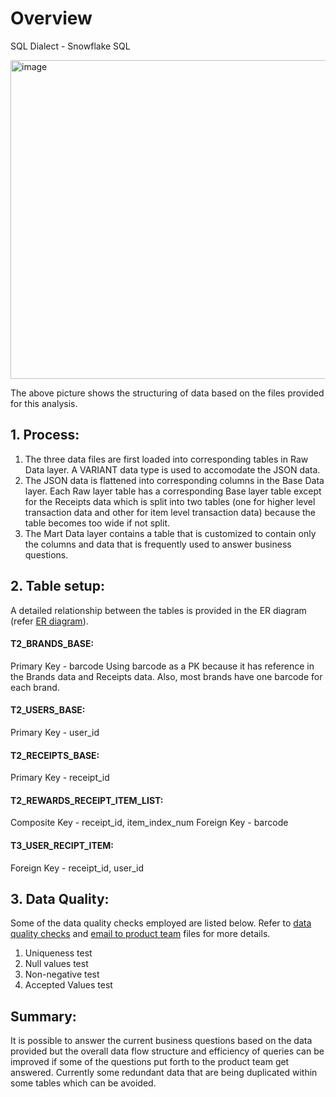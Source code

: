 # Overview

SQL Dialect - Snowflake SQL

<img width="510" alt="image" src="https://github.com/Vidaan/fetch-rewards-analysis/assets/56769902/7d7e979a-19ac-465c-a94a-1d3988807ca7">

The above picture shows the structuring of data based on the files provided for this analysis. 

## 1. Process:
1. The three data files are first loaded into corresponding tables in Raw Data layer. A VARIANT data type is used to accomodate the JSON data.
2. The JSON data is flattened into corresponding columns in the Base Data layer. Each Raw layer table has a corresponding Base layer table except for the Receipts data which is split into two tables (one for higher level transaction data and other for item level transaction data) because the table becomes too wide if not split.
3. The Mart Data layer contains a table that is customized to contain only the columns and data that is frequently used to answer business questions.

## 2. Table setup:
A detailed relationship between the tables is provided in the ER diagram (refer [ER diagram](https://github.com/Vidaan/rewards-receipt-analysis/blob/main/ER_diagram.pdf)).

#### T2_BRANDS_BASE:
Primary Key - barcode
Using barcode as a PK because it has reference in the Brands data and Receipts data. Also, most brands have one barcode for each brand.

#### T2_USERS_BASE:
Primary Key - user_id

#### T2_RECEIPTS_BASE:
Primary Key - receipt_id

#### T2_REWARDS_RECEIPT_ITEM_LIST:
Composite Key - receipt_id, item_index_num
Foreign Key - barcode

#### T3_USER_RECIPT_ITEM:
Foreign Key - receipt_id, user_id

## 3. Data Quality:
Some of the data quality checks employed are listed below. Refer to [data quality checks](https://github.com/Vidaan/rewards-receipt-analysis/blob/main/4_data_quality_checks.sql) and [email to product team](https://github.com/Vidaan/rewards-receipt-analysis/blob/main/email_to_product_team.pdf) files for more details.
1. Uniqueness test
2. Null values test
3. Non-negative test
4. Accepted Values test

## Summary:
It is possible to answer the current business questions based on the data provided but the overall data flow structure and efficiency of queries can be improved if some of the questions put forth to the product team get answered. Currently some redundant data that are being duplicated within some tables which can be avoided.
